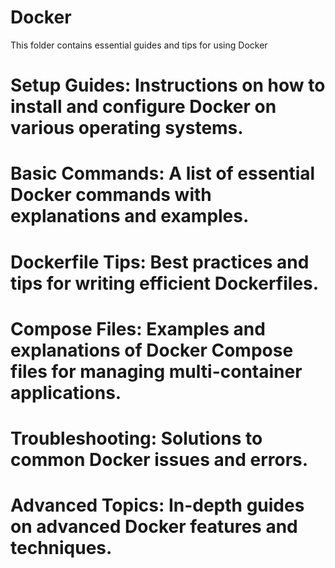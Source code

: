 # Docker
This folder contains essential guides and tips for using Docker

# Setup Guides: Instructions on how to install and configure Docker on various operating systems.

# Basic Commands: A list of essential Docker commands with explanations and examples.

# Dockerfile Tips: Best practices and tips for writing efficient Dockerfiles.

# Compose Files: Examples and explanations of Docker Compose files for managing multi-container applications.

# Troubleshooting: Solutions to common Docker issues and errors.

# Advanced Topics: In-depth guides on advanced Docker features and techniques.
